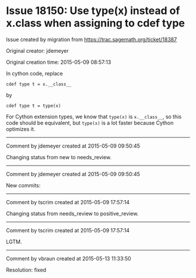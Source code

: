 # Issue 18150: Use type(x) instead of x.__class__ when assigning to cdef type

Issue created by migration from https://trac.sagemath.org/ticket/18387

Original creator: jdemeyer

Original creation time: 2015-05-09 08:57:13

In cython code, replace

```
cdef type t = x.__class__
```

by

```
cdef type t = type(x)
```

For Cython extension types, we know that `type(x)` is `x.__class__`, so this code should be equivalent, but `type(x)` is a lot faster because Cython optimizes it.


---

Comment by jdemeyer created at 2015-05-09 09:50:45

Changing status from new to needs_review.


---

Comment by jdemeyer created at 2015-05-09 09:50:45

New commits:


---

Comment by tscrim created at 2015-05-09 17:57:14

Changing status from needs_review to positive_review.


---

Comment by tscrim created at 2015-05-09 17:57:14

LGTM.


---

Comment by vbraun created at 2015-05-13 11:33:50

Resolution: fixed
